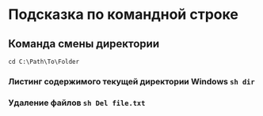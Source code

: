 # Подсказка по командной строке

## Команда смены директории
 ```cd C:\Path\To\Folder```

 ### Листинг содержимого текущей директории Windows ```sh dir ```
 ### Удаление файлов ```sh Del file.txt```
